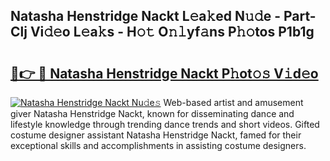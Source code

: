 ## Natasha Henstridge Nackt L𝚎a𝚔ed N𝚞𝚍e - Part-Clj Vi𝚍𝚎o L𝚎a𝚔s - H𝚘𝚝 O𝚗𝚕yf𝚊ns P𝚑𝚘tos P1b1g

# <h2><a href="http://kfeb6y.oniu.top/?m=Natasha+Henstridge+Nackt">🔗👉 🔴 Natasha Henstridge Nackt P𝚑ot𝚘𝚜 V𝚒d𝚎o</a></h2>

[![Natasha Henstridge Nackt Nu𝚍e𝚜](https://i.imgur.com/0qMVB7G.gif)](http://kfeb6y.oniu.top/?m=Natasha+Henstridge+Nackt)
Web-based artist and amusement giver Natasha Henstridge Nackt, known for disseminating dance and lifestyle knowledge through trending dance trends and short videos. Gifted costume designer assistant Natasha Henstridge Nackt, famed for their exceptional skills and accomplishments in assisting costume designers.  
